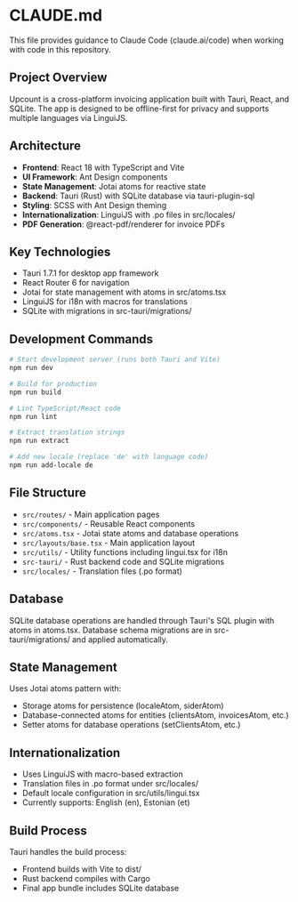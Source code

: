# CLAUDE.md

This file provides guidance to Claude Code (claude.ai/code) when working with code in this repository.

## Project Overview
Upcount is a cross-platform invoicing application built with Tauri, React, and SQLite. The app is designed to be offline-first for privacy and supports multiple languages via LinguiJS.

## Architecture
- **Frontend**: React 18 with TypeScript and Vite
- **UI Framework**: Ant Design components
- **State Management**: Jotai atoms for reactive state
- **Backend**: Tauri (Rust) with SQLite database via tauri-plugin-sql
- **Styling**: SCSS with Ant Design theming
- **Internationalization**: LinguiJS with .po files in src/locales/
- **PDF Generation**: @react-pdf/renderer for invoice PDFs

## Key Technologies
- Tauri 1.7.1 for desktop app framework
- React Router 6 for navigation
- Jotai for state management with atoms in src/atoms.tsx
- LinguiJS for i18n with macros for translations
- SQLite with migrations in src-tauri/migrations/

## Development Commands
```bash
# Start development server (runs both Tauri and Vite)
npm run dev

# Build for production
npm run build

# Lint TypeScript/React code
npm run lint

# Extract translation strings
npm run extract

# Add new locale (replace 'de' with language code)
npm run add-locale de
```

## File Structure
- `src/routes/` - Main application pages
- `src/components/` - Reusable React components
- `src/atoms.tsx` - Jotai state atoms and database operations
- `src/layouts/base.tsx` - Main application layout
- `src/utils/` - Utility functions including lingui.tsx for i18n
- `src-tauri/` - Rust backend code and SQLite migrations
- `src/locales/` - Translation files (.po format)

## Database
SQLite database operations are handled through Tauri's SQL plugin with atoms in atoms.tsx. Database schema migrations are in src-tauri/migrations/ and applied automatically.

## State Management
Uses Jotai atoms pattern with:
- Storage atoms for persistence (localeAtom, siderAtom)
- Database-connected atoms for entities (clientsAtom, invoicesAtom, etc.)
- Setter atoms for database operations (setClientsAtom, etc.)

## Internationalization
- Uses LinguiJS with macro-based extraction
- Translation files in .po format under src/locales/
- Default locale configuration in src/utils/lingui.tsx
- Currently supports: English (en), Estonian (et)

## Build Process
Tauri handles the build process:
- Frontend builds with Vite to dist/
- Rust backend compiles with Cargo
- Final app bundle includes SQLite database